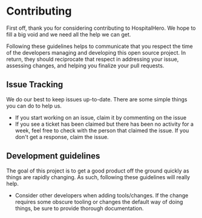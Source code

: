 # Contributing

First off, thank you for considering contributing to HospitalHero. We hope to fill a big void and we need all the help we can get.

Following these guidelines helps to communicate that you respect the time of the developers managing and developing this open source project. In return, they should reciprocate that respect in addressing your issue, assessing changes, and helping you finalize your pull requests.

## Issue Tracking

We do our best to keep issues up-to-date. There are some simple things you can do to help us.

- If you start working on an issue, claim it by commenting on the issue
- If you see a ticket has been claimed but there has been no activity for a week, feel free to check with the person that claimed the issue. If you don't get a response, claim the issue.

## Development guidelines

The goal of this project is to get a good product off the ground quickly as things are rapidly changing. As such, following these guidelines will really help.

- Consider other developers when adding tools/changes. If the change requires some obscure tooling or changes the default way of doing things, be sure to provide thorough documentation.
